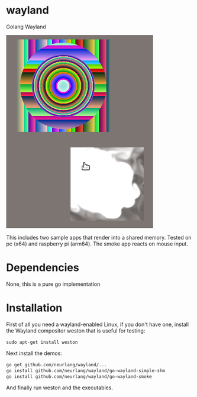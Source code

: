 # wayland

Golang Wayland

![Screenshot of Golang Wayland App](wayland.png?raw=true "Screenshot of Golang Wayland App")

This includes two sample apps that render into a shared memory. Tested on pc
(x64) and raspberry pi (arm64). The smoke app reacts on mouse input.

# Dependencies

None, this is a pure go implementation

# Installation

First of all you need a wayland-enabled Linux, if you don't have one, install
the Wayland compositor weston that is useful for testing:

```
sudo apt-get install weston
```

Next install the demos:

```
go get github.com/neurlang/wayland/...
go install github.com/neurlang/wayland/go-wayland-simple-shm
go install github.com/neurlang/wayland/go-wayland-smoke
```

And finally run weston and the executables.
